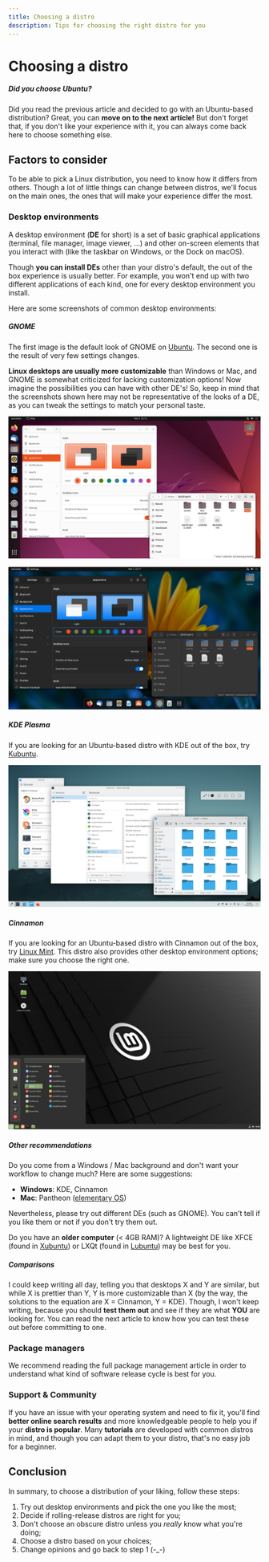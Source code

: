 ```yaml
---
title: Choosing a distro
description: Tips for choosing the right distro for you
---
```


# Choosing a distro

##### Did you choose Ubuntu?

Did you read the previous article and decided to go with an Ubuntu-based
distribution? Great, you can **move on to the next article!** But don't forget
that, if you don't like your experience with it, you can always come back here
to choose something else.

## Factors to consider

To be able to pick a Linux distribution, you need to know how it differs from
others. Though a lot of little things can change between distros, we'll focus
on the main ones, the ones that will make your experience differ the most.

### Desktop environments

A desktop environment (**DE** for short) is a set of basic graphical
applications (terminal, file manager, image viewer, ...) and other on-screen
elements that you interact with (like the taskbar on Windows, or the Dock on
macOS).

Though **you can install DEs** other than your distro's default, the out of the
box experience is usually better. For example, you won't end up with two
different applications of each kind, one for every desktop environment you
install.

Here are some screenshots of common desktop environments:

##### GNOME

The first image is the default look of GNOME on [Ubuntu](https://ubuntu.com/).
The second one is the result of very few settings changes.

**Linux desktops are usually more customizable** than Windows or Mac, and GNOME
is somewhat criticized for lacking customization options! Now imagine the
possibilities you can have with other DE's! So, keep in mind that the
screenshots shown here may not be representative of the looks of a DE, as you
can tweak the settings to match your personal taste.

![GNOME's default look on Ubuntu](gnome-default.png)

![GNOME after some changed settings](gnome-custom.png)

##### KDE Plasma

If you are looking for an Ubuntu-based distro with KDE out of the box, try
[Kubuntu](https://kubuntu.org/).

![KDE Plasma default look](kde-default.png)

##### Cinnamon

If you are looking for an Ubuntu-based distro with Cinnamon out of the box, try
[Linux Mint](https://linuxmint.com/). This distro also provides other desktop
environment options; make sure you choose the right one.

![Cinnamon default look](cinnamon-default.png)

##### Other recommendations

Do you come from a Windows / Mac background and don't want your workflow to
change much? Here are some suggestions:

* **Windows**: KDE, Cinnamon
* **Mac**: Pantheon ([elementary OS](https://elementary.io/))

Nevertheless, please try out different DEs (such as GNOME). You can't tell if
you like them or not if you don't try them out.

Do you have an **older computer** (< 4GB RAM)? A lightweight DE like XFCE
(found in [Xubuntu](https://xubuntu.org)) or LXQt (found in
[Lubuntu](https://lubuntu.me)) may be best for you.

##### Comparisons

I could keep writing all day, telling you that desktops X and Y are similar,
but while X is prettier than Y, Y is more customizable than X (by the way, the
solutions to the equation are X = Cinnamon, Y = KDE). Though, I won't keep
writing, because you should **test them out** and see if they are what **YOU**
are looking for. You can read the next article to know how you can test these
out before committing to one.

### Package managers

<!-- TODO - link package manager article -->

We recommend reading the full package management article in order to understand
what kind of software release cycle is best for you.

### Support & Community

If you have an issue with your operating system and need to fix it, you'll find
**better online search results** and more knowledgeable people to help you if
your **distro is popular**. Many **tutorials** are developed with common
distros in mind, and though you can adapt them to your distro, that's no easy
job for a beginner.

## Conclusion

In summary, to choose a distribution of your liking, follow these steps:

1. Try out desktop environments and pick the one you like the most;
2. Decide if rolling-release distros are right for you;
3. Don't choose an obscure distro unless you *really* know what you're doing;
4. Choose a distro based on your choices;
5. Change opinions and go back to step 1 (-\_-)

